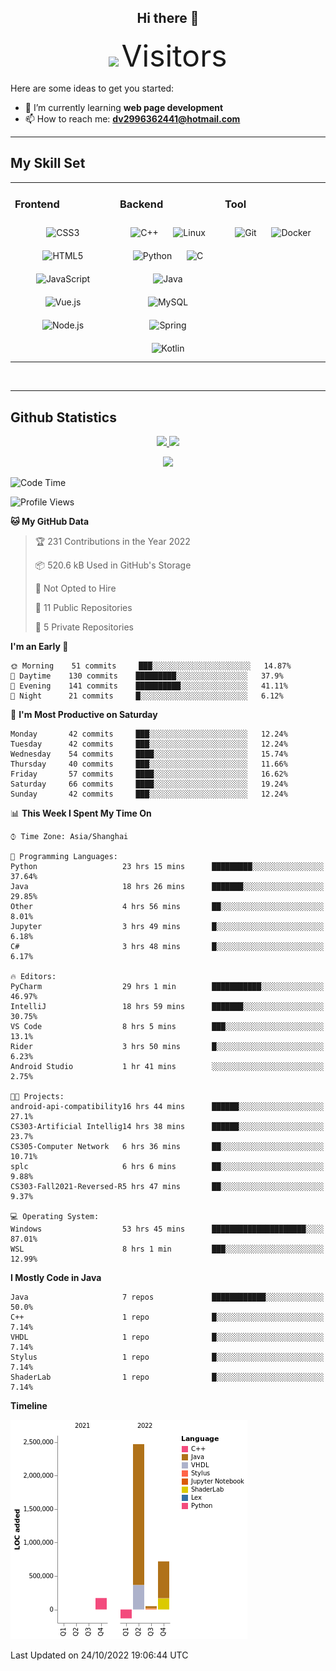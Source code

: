 <div align="center">
	<h2>Hi there 👋</h2>
	<img width=40% src="https://profile-counter.glitch.me/ZephyrusZhang/count.svg"/>
    <font size=9>Visitors</font>
</div>

Here are some ideas to get you started:

- 🌱 I’m currently learning **web page development**
- 📫 How to reach me: **dv2996362441@hotmail.com**

---

## My Skill Set  
<table><tr><td valign="top" width="33%">



### Frontend  
<div align="center">  
<img style="margin: 10px" src="https://profilinator.rishav.dev/skills-assets/css3-original-wordmark.svg" alt="CSS3" height="50" />  
<img style="margin: 10px" src="https://profilinator.rishav.dev/skills-assets/html5-original-wordmark.svg" alt="HTML5" height="50" />  
<img style="margin: 10px" src="https://profilinator.rishav.dev/skills-assets/javascript-original.svg" alt="JavaScript" height="50" />  
<img style="margin: 10px" src="https://profilinator.rishav.dev/skills-assets/vuejs-original-wordmark.svg" alt="Vue.js" height="50" />  
<img style="margin: 10px" src="https://profilinator.rishav.dev/skills-assets/nodejs-original-wordmark.svg" alt="Node.js" height="50" />  
</div>

</td><td valign="top" width="33%">



### Backend  
<div align="center">  
<img style="margin: 10px" src="https://profilinator.rishav.dev/skills-assets/cplusplus-original.svg" alt="C++" height="50" />  
<img style="margin: 10px" src="https://profilinator.rishav.dev/skills-assets/linux-original.svg" alt="Linux" height="50" />  
<img style="margin: 10px" src="https://profilinator.rishav.dev/skills-assets/python-original.svg" alt="Python" height="50" />  
<img style="margin: 10px" src="https://profilinator.rishav.dev/skills-assets/c-original.svg" alt="C" height="50" />  
<img style="margin: 10px" src="https://profilinator.rishav.dev/skills-assets/java-original-wordmark.svg" alt="Java" height="50" />  
<img style="margin: 10px" src="https://profilinator.rishav.dev/skills-assets/mysql-original-wordmark.svg" alt="MySQL" height="50" />  
<img style="margin: 10px" src="https://profilinator.rishav.dev/skills-assets/springio-icon.svg" alt="Spring" height="50" />  
<img style="margin: 10px" src="https://profilinator.rishav.dev/skills-assets/kotlinlang-icon.svg" alt="Kotlin" height="50" />  
</div>

</td><td valign="top" width="33%">



### Tool

<div align="center">  
<img style="margin: 10px" src="https://profilinator.rishav.dev/skills-assets/git-scm-icon.svg" alt="Git" height="50" />  
<img style="margin: 10px" src="https://profilinator.rishav.dev/skills-assets/docker-original-wordmark.svg" alt="Docker" height="50" />  
</div>

</td></tr></table>  

<br/>

---

## Github Statistics

<p align="center">
  <a href="https://github.com/ZephyrusZhang">
  <img width="52.5%" src="https://github-readme-stats.vercel.app/api?username=ZephyrusZhang&show_icons=true&bg_color=0,ea6161,ffc64d,fffc4d,52fa5a&theme=graywhite&hide_border=true" />
    <img width="44.5%" src="https://github-readme-stats.vercel.app/api/top-langs?username=ZephyrusZhang&show_icons=true&locale=en&layout=compact&bg_color=0,52fa5a,4dfcff,c64dff&theme=graywhite" />
  </a>
</p>
<p align="center">
  <a href="https://github.com/ZephyrusZhang">
  <img src="https://activity-graph.herokuapp.com/graph?username=ZephyrusZhang&theme=redical"/>
  </a>
</p>


<!--START_SECTION:waka-->
![Code Time](http://img.shields.io/badge/Code%20Time-220%20hrs%2038%20mins-blue)

![Profile Views](http://img.shields.io/badge/Profile%20Views-8-blue)

**🐱 My GitHub Data** 

> 🏆 231 Contributions in the Year 2022
 > 
> 📦 520.6 kB Used in GitHub's Storage 
 > 
> 🚫 Not Opted to Hire
 > 
> 📜 11 Public Repositories 
 > 
> 🔑 5 Private Repositories  
 > 
**I'm an Early 🐤** 

```text
🌞 Morning    51 commits     ███░░░░░░░░░░░░░░░░░░░░░░   14.87% 
🌆 Daytime    130 commits    █████████░░░░░░░░░░░░░░░░   37.9% 
🌃 Evening    141 commits    ██████████░░░░░░░░░░░░░░░   41.11% 
🌙 Night      21 commits     █░░░░░░░░░░░░░░░░░░░░░░░░   6.12%

```
📅 **I'm Most Productive on Saturday** 

```text
Monday       42 commits     ███░░░░░░░░░░░░░░░░░░░░░░   12.24% 
Tuesday      42 commits     ███░░░░░░░░░░░░░░░░░░░░░░   12.24% 
Wednesday    54 commits     ████░░░░░░░░░░░░░░░░░░░░░   15.74% 
Thursday     40 commits     ███░░░░░░░░░░░░░░░░░░░░░░   11.66% 
Friday       57 commits     ████░░░░░░░░░░░░░░░░░░░░░   16.62% 
Saturday     66 commits     ████░░░░░░░░░░░░░░░░░░░░░   19.24% 
Sunday       42 commits     ███░░░░░░░░░░░░░░░░░░░░░░   12.24%

```


📊 **This Week I Spent My Time On** 

```text
⌚︎ Time Zone: Asia/Shanghai

💬 Programming Languages: 
Python                   23 hrs 15 mins      █████████░░░░░░░░░░░░░░░░   37.64% 
Java                     18 hrs 26 mins      ███████░░░░░░░░░░░░░░░░░░   29.85% 
Other                    4 hrs 56 mins       ██░░░░░░░░░░░░░░░░░░░░░░░   8.01% 
Jupyter                  3 hrs 49 mins       █░░░░░░░░░░░░░░░░░░░░░░░░   6.18% 
C#                       3 hrs 48 mins       █░░░░░░░░░░░░░░░░░░░░░░░░   6.17%

🔥 Editors: 
PyCharm                  29 hrs 1 min        ███████████░░░░░░░░░░░░░░   46.97% 
IntelliJ                 18 hrs 59 mins      ███████░░░░░░░░░░░░░░░░░░   30.75% 
VS Code                  8 hrs 5 mins        ███░░░░░░░░░░░░░░░░░░░░░░   13.1% 
Rider                    3 hrs 50 mins       █░░░░░░░░░░░░░░░░░░░░░░░░   6.23% 
Android Studio           1 hr 41 mins        ░░░░░░░░░░░░░░░░░░░░░░░░░   2.75%

🐱‍💻 Projects: 
android-api-compatibility16 hrs 44 mins      ██████░░░░░░░░░░░░░░░░░░░   27.1% 
CS303-Artificial Intellig14 hrs 38 mins      ██████░░░░░░░░░░░░░░░░░░░   23.7% 
CS305-Computer Network   6 hrs 36 mins       ██░░░░░░░░░░░░░░░░░░░░░░░   10.71% 
splc                     6 hrs 6 mins        ██░░░░░░░░░░░░░░░░░░░░░░░   9.88% 
CS303-Fall2021-Reversed-R5 hrs 47 mins       ██░░░░░░░░░░░░░░░░░░░░░░░   9.37%

💻 Operating System: 
Windows                  53 hrs 45 mins      █████████████████████░░░░   87.01% 
WSL                      8 hrs 1 min         ███░░░░░░░░░░░░░░░░░░░░░░   12.99%

```

**I Mostly Code in Java** 

```text
Java                     7 repos             ████████████░░░░░░░░░░░░░   50.0% 
C++                      1 repo              █░░░░░░░░░░░░░░░░░░░░░░░░   7.14% 
VHDL                     1 repo              █░░░░░░░░░░░░░░░░░░░░░░░░   7.14% 
Stylus                   1 repo              █░░░░░░░░░░░░░░░░░░░░░░░░   7.14% 
ShaderLab                1 repo              █░░░░░░░░░░░░░░░░░░░░░░░░   7.14%

```


**Timeline**

![Chart not found](https://raw.githubusercontent.com/ZephyrusZhang/ZephyrusZhang/main/charts/bar_graph.png) 


 Last Updated on 24/10/2022 19:06:44 UTC
<!--END_SECTION:waka-->

